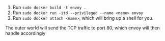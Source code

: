 1. Run `sudo docker build -t envoy .`
2. Run `sudo docker run -itd --privileged --name <name> envoy`
3. Run `sudo docker attach <name>`, which will bring up a shell for you.

The outer world will send the TCP traffic to port 80, which envoy will then handle accordingly